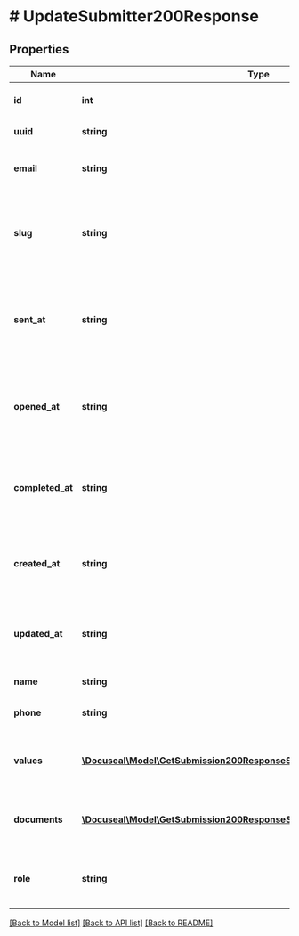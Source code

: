# # UpdateSubmitter200Response

## Properties

Name | Type | Description | Notes
------------ | ------------- | ------------- | -------------
**id** | **int** | Submitter unique ID number. | [optional]
**uuid** | **string** | Submitter UUID. | [optional]
**email** | **string** | The email address of the submitter. | [optional]
**slug** | **string** | Unique key to be used in the form signing link and embedded form. | [optional]
**sent_at** | **string** | The date and time when the signing request was sent to the submitter. | [optional]
**opened_at** | **string** | The date and time when the submitter opened the signing form. | [optional]
**completed_at** | **string** | The date and time when the submitter completed the signing form. | [optional]
**created_at** | **string** | The date and time when the submitter was created. | [optional]
**updated_at** | **string** | The date and time when the submitter was last updated. | [optional]
**name** | **string** | Submitter name. | [optional]
**phone** | **string** | Submitter phone number. | [optional]
**values** | [**\Docuseal\Model\GetSubmission200ResponseSubmittersInnerValuesInner[]**](GetSubmission200ResponseSubmittersInnerValuesInner.md) | An array of pre-filled values for the submission. | [optional]
**documents** | [**\Docuseal\Model\GetSubmission200ResponseSubmittersInnerDocumentsInner[]**](GetSubmission200ResponseSubmittersInnerDocumentsInner.md) | An array of documents that the submitter has to sign. | [optional]
**role** | **string** | The role of the submitter in the signing process. | [optional]

[[Back to Model list]](../../README.md#models) [[Back to API list]](../../README.md#endpoints) [[Back to README]](../../README.md)
